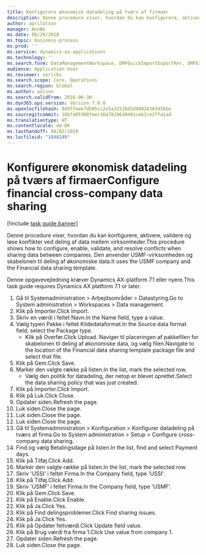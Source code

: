 ```yaml
---
title: Konfigurere økonomisk datadeling på tværs af firmaer
description: Denne procedure viser, hvordan du kan konfigurere, aktivere, validere og løse konflikter ved deling af data mellem virksomheder.
author: aprilolson
manager: AnnBe
ms.date: 08/29/2018
ms.topic: business-process
ms.prod: ''
ms.service: dynamics-ax-applications
ms.technology: ''
ms.search.form: DataManagementWorkspace, DMFQuickImportExportRnr, DMFExecutionHistoryWorkspace, DMFExecutionHistorySummary, DMFExecutionHistoryEntities,  SysDataSharingConfiguration, SysDataSharingDiscrepencies
audience: Application User
ms.reviewer: sericks
ms.search.scope: Core, Operations
ms.search.region: Global
ms.author: aolson
ms.search.validFrom: 2016-06-30
ms.dyn365.ops.version: Version 7.0.0
ms.openlocfilehash: 049ffeee7db95cc2e5a31526d5d99026303456be
ms.sourcegitcommit: 16bfa0fd08feec1647829630401ce62ce2ffa1a4
ms.translationtype: HT
ms.contentlocale: da-DK
ms.lasthandoff: 08/02/2019
ms.locfileid: "1848249"
---
```

# <a name="configure-financial-cross-company-data-sharing"></a><span data-ttu-id="39248-103">Konfigurere økonomisk datadeling på tværs af firmaer</span><span class="sxs-lookup"><span data-stu-id="39248-103">Configure financial cross-company data sharing</span></span>

[!include [task guide banner](../../includes/task-guide-banner.md)]

<span data-ttu-id="39248-104">Denne procedure viser, hvordan du kan konfigurere, aktivere, validere og løse konflikter ved deling af data mellem virksomheder.</span><span class="sxs-lookup"><span data-stu-id="39248-104">This procedure shows how to configure, enable, validate, and resolve conflicts when sharing data between companies.</span></span> <span data-ttu-id="39248-105">Den anvender USMF-virksomheden og skabelonen til deling af økonomiske data.</span><span class="sxs-lookup"><span data-stu-id="39248-105">It uses the USMF company and the Financial data sharing template.</span></span>



<span data-ttu-id="39248-106">Denne opgavevejledning kræver Dynamics AX-platform 7.1 eller nyere.</span><span class="sxs-lookup"><span data-stu-id="39248-106">This task guide requires Dynamics AX platform 7.1 or later.</span></span>

1. <span data-ttu-id="39248-107">Gå til Systemadministration > Arbejdsområder > Datastyring.</span><span class="sxs-lookup"><span data-stu-id="39248-107">Go to System administration > Workspaces > Data management.</span></span>
2. <span data-ttu-id="39248-108">Klik på Importer.</span><span class="sxs-lookup"><span data-stu-id="39248-108">Click Import.</span></span>
3. <span data-ttu-id="39248-109">Skriv en værdi i feltet Navn.</span><span class="sxs-lookup"><span data-stu-id="39248-109">In the Name field, type a value.</span></span>
4. <span data-ttu-id="39248-110">Vælg typen Pakke i feltet Kildedataformat.</span><span class="sxs-lookup"><span data-stu-id="39248-110">In the Source data format field, select the Package type.</span></span>
    * <span data-ttu-id="39248-111">Klik på Overfør.</span><span class="sxs-lookup"><span data-stu-id="39248-111">Click Upload.</span></span> <span data-ttu-id="39248-112">Naviger til placeringen af pakkefilen for skabelonen til deling af økonomiske data, og vælg filen.</span><span class="sxs-lookup"><span data-stu-id="39248-112">Navigate to the location of the Financial data sharing template package file and select that file.</span></span>  
5. <span data-ttu-id="39248-113">Klik på Gem.</span><span class="sxs-lookup"><span data-stu-id="39248-113">Click Save.</span></span>
6. <span data-ttu-id="39248-114">Markér den valgte række på listen.</span><span class="sxs-lookup"><span data-stu-id="39248-114">In the list, mark the selected row.</span></span>
    * <span data-ttu-id="39248-115">Vælg den politik for datadeling, der netop er blevet oprettet.</span><span class="sxs-lookup"><span data-stu-id="39248-115">Select the data sharing policy that was just created.</span></span>  
7. <span data-ttu-id="39248-116">Klik på Importer.</span><span class="sxs-lookup"><span data-stu-id="39248-116">Click Import.</span></span>
8. <span data-ttu-id="39248-117">Klik på Luk.</span><span class="sxs-lookup"><span data-stu-id="39248-117">Click Close.</span></span>
9. <span data-ttu-id="39248-118">Opdater siden.</span><span class="sxs-lookup"><span data-stu-id="39248-118">Refresh the page.</span></span>
10. <span data-ttu-id="39248-119">Luk siden.</span><span class="sxs-lookup"><span data-stu-id="39248-119">Close the page.</span></span>
11. <span data-ttu-id="39248-120">Luk siden.</span><span class="sxs-lookup"><span data-stu-id="39248-120">Close the page.</span></span>
12. <span data-ttu-id="39248-121">Luk siden.</span><span class="sxs-lookup"><span data-stu-id="39248-121">Close the page.</span></span>
13. <span data-ttu-id="39248-122">Gå til Systemadministration > Konfiguration > Konfigurer datadeling på tværs af firma.</span><span class="sxs-lookup"><span data-stu-id="39248-122">Go to System administration > Setup > Configure cross-company data sharing.</span></span>
14. <span data-ttu-id="39248-123">Find og vælg Betalingsdage på listen.</span><span class="sxs-lookup"><span data-stu-id="39248-123">In the list, find and select Payment days.</span></span>
15. <span data-ttu-id="39248-124">Klik på Tilføj.</span><span class="sxs-lookup"><span data-stu-id="39248-124">Click Add.</span></span>
16. <span data-ttu-id="39248-125">Markér den valgte række på listen.</span><span class="sxs-lookup"><span data-stu-id="39248-125">In the list, mark the selected row.</span></span>
17. <span data-ttu-id="39248-126">Skriv 'USSI' i feltet Firma.</span><span class="sxs-lookup"><span data-stu-id="39248-126">In the Company field, type 'USSI'.</span></span>
18. <span data-ttu-id="39248-127">Klik på Tilføj.</span><span class="sxs-lookup"><span data-stu-id="39248-127">Click Add.</span></span>
19. <span data-ttu-id="39248-128">Skriv 'USMF' i feltet Firma.</span><span class="sxs-lookup"><span data-stu-id="39248-128">In the Company field, type 'USMF'.</span></span>
20. <span data-ttu-id="39248-129">Klik på Gem.</span><span class="sxs-lookup"><span data-stu-id="39248-129">Click Save.</span></span>
21. <span data-ttu-id="39248-130">Klik på Enable.</span><span class="sxs-lookup"><span data-stu-id="39248-130">Click Enable.</span></span>
22. <span data-ttu-id="39248-131">Klik på Ja.</span><span class="sxs-lookup"><span data-stu-id="39248-131">Click Yes.</span></span>
23. <span data-ttu-id="39248-132">Klik på Find delingsproblemer.</span><span class="sxs-lookup"><span data-stu-id="39248-132">Click Find sharing issues.</span></span>
24. <span data-ttu-id="39248-133">Klik på Ja.</span><span class="sxs-lookup"><span data-stu-id="39248-133">Click Yes.</span></span>
25. <span data-ttu-id="39248-134">Klik på Opdater feltværdi.</span><span class="sxs-lookup"><span data-stu-id="39248-134">Click Update field value.</span></span>
26. <span data-ttu-id="39248-135">Klik på Brug værdi fra firma 1.</span><span class="sxs-lookup"><span data-stu-id="39248-135">Click Use value from company 1.</span></span>
27. <span data-ttu-id="39248-136">Opdater siden.</span><span class="sxs-lookup"><span data-stu-id="39248-136">Refresh the page.</span></span>
28. <span data-ttu-id="39248-137">Luk siden.</span><span class="sxs-lookup"><span data-stu-id="39248-137">Close the page.</span></span>

